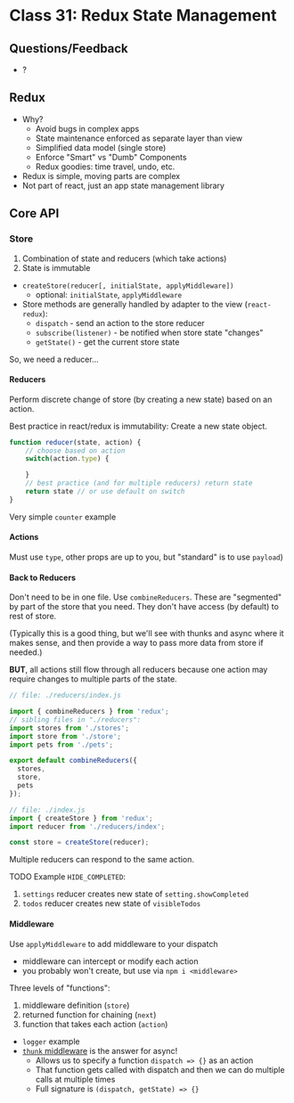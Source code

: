 Class 31: Redux State Management
===

## Questions/Feedback
* ?

## Redux

* Why?
    * Avoid bugs in complex apps
    * State maintenance enforced as separate layer than view
    * Simplified data model (single store)
    * Enforce "Smart" vs "Dumb" Components 
    * Redux goodies: time travel, undo, etc.
* Redux is simple, moving parts are complex
* Not part of react, just an app state management library

## Core API

### Store

1. Combination of state and reducers (which take actions)
1. State is immutable

* `createStore(reducer[, initialState, applyMiddleware])`
    * optional: `initialState`, `applyMiddleware`
* Store methods are generally handled by adapter to the view (`react-redux`):
    * `dispatch` - send an action to the store reducer
    * `subscribe(listener)` - be notified when store state "changes"
    * `getState()` - get the current store state

So, we need a reducer...

#### Reducers

Perform discrete change of store (by creating a new state) based on an action. 

Best practice in react/redux is immutability: Create a new state object.

```js
function reducer(state, action) {
    // choose based on action
    switch(action.type) {

    }
    // best practice (and for multiple reducers) return state
    return state // or use default on switch
}
```

Very simple `counter` example

#### Actions

Must use `type`, other props are up to you, but "standard" is to use `payload`)

#### Back to Reducers

Don't need to be in one file. Use `combineReducers`. These are "segmented" by part of the
store that you need. They don't have access (by default) to rest of store. 

(Typically this is a good thing, but we'll see with thunks and async where it makes sense, and then provide a way to pass more data from store if needed.)

**BUT**, all actions still flow through all reducers because one action may require changes to multiple parts of the state.

```js
// file: ./reducers/index.js

import { combineReducers } from 'redux';
// sibling files in "./reducers":
import stores from './stores';
import store from './store';
import pets from './pets';

export default combineReducers({
  stores,
  store,
  pets
});

// file: ./index.js
import { createStore } from 'redux';
import reducer from './reducers/index';

const store = createStore(reducer);

```

Multiple reducers can respond to the same action. 

TODO Example `HIDE_COMPLETED`:
1. `settings` reducer creates new state of `setting.showCompleted`
1. `todos` reducer creates new state of `visibleTodos`

#### Middleware

Use `applyMiddleware` to add middleware to your dispatch

* middleware can intercept or modify each action
* you probably won't create, but use via `npm i <middleware>`

Three levels of "functions":
1. middleware definition (`store`)
1. returned function for chaining (`next`)
1. function that takes each action (`action`)
    
* `logger` example
* [`thunk` middleware](https://github.com/gaearon/redux-thunk) is the answer for async!
    * Allows us to specify a function `dispatch => {}` as an action
    * That function gets called with dispatch and then we can do 
    multiple calls at multiple times
    * Full signature is `(dispatch, getState) => {}`




